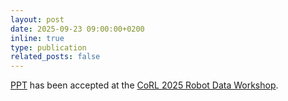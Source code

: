 ```yaml
---
layout: post
date: 2025-09-23 09:00:00+0200
inline: true
type: publication
related_posts: false
---
```


[PPT](https://arxiv.org/abs/2412.06491) has been accepted at the [CoRL 2025 Robot Data Workshop](https://sites.google.com/stanford.edu/corldata25).